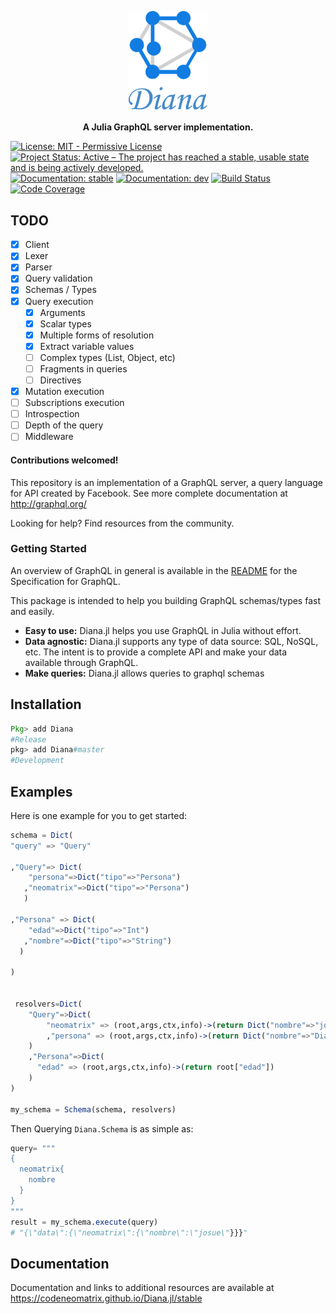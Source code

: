 <p align="center"><img src="diana-banner.png" width="25%" ></p>
<p align="center">
<strong>A Julia GraphQL server implementation.</strong>

[![License: MIT - Permissive License](https://img.shields.io/badge/License-MIT-blue.svg)](https://img.shields.io/badge/License-MIT-blue.svg)
[![Project Status: Active – The project has reached a stable, usable state and is being actively developed.](https://www.repostatus.org/badges/latest/active.svg)](https://www.repostatus.org/#active)
[![Documentation: stable](https://img.shields.io/badge/docs-stable-blue.svg)](https://codeneomatrix.github.io/Diana.jl/stable)
[![Documentation: dev](https://img.shields.io/badge/docs-dev-blue.svg)](https://codeneomatrix.github.io/Diana.jl/dev)
[![Build Status](https://travis-ci.org/codeneomatrix/Diana.jl.svg?branch=master)](https://travis-ci.org/codeneomatrix/Diana.jl)
[![Code Coverage](https://codecov.io/gh/codeneomatrix/Diana.jl/branch/master/graph/badge.svg)](https://codecov.io/gh/codeneomatrix/Diana.jl)
</p>

## TODO
- [x] Client
- [x] Lexer
- [x] Parser
- [x] Query validation
- [x] Schemas / Types
- [x] Query execution
  - [x] Arguments
  - [x] Scalar types
  - [x] Multiple forms of resolution
  - [x] Extract variable values
  - [ ] Complex types (List, Object, etc)
  - [ ] Fragments in queries
  - [ ] Directives
- [x] Mutation execution
- [ ] Subscriptions execution
- [ ] Introspection
- [ ] Depth of the query
- [ ] Middleware

#### Contributions welcomed!

This repository is an implementation of a GraphQL server, a query language for API created by Facebook.
See more complete documentation at http://graphql.org/

Looking for help? Find resources from the community.

### Getting Started
An overview of GraphQL in general is available in the [README](https://github.com/facebook/graphql/blob/master/README.md) for the Specification for GraphQL.

This package is intended to help you building GraphQL schemas/types fast and easily.
+ **Easy to use:** Diana.jl helps you use GraphQL in Julia without effort.
+ **Data agnostic:** Diana.jl supports any type of data source: SQL, NoSQL, etc. The intent is to provide a complete API and make your data available through GraphQL.
+ **Make queries:** Diana.jl allows queries to graphql schemas

## Installation

```julia
Pkg> add Diana
#Release
pkg> add Diana#master
#Development
```

## Examples

Here is one example for you to get started:

```julia
schema = Dict(
"query" => "Query"

,"Query"=> Dict(
    "persona"=>Dict("tipo"=>"Persona")
   ,"neomatrix"=>Dict("tipo"=>"Persona")
   )

,"Persona" => Dict(
    "edad"=>Dict("tipo"=>"Int")
   ,"nombre"=>Dict("tipo"=>"String")
  )

)


 resolvers=Dict(
    "Query"=>Dict(
        "neomatrix" => (root,args,ctx,info)->(return Dict("nombre"=>"josue","edad"=>26))
        ,"persona" => (root,args,ctx,info)->(return Dict("nombre"=>"Diana","edad"=>25))
    )
    ,"Persona"=>Dict(
      "edad" => (root,args,ctx,info)->(return root["edad"])
    )
)

my_schema = Schema(schema, resolvers)
```

Then Querying `Diana.Schema` is as simple as:

```julia
query= """
{
  neomatrix{
  	nombre
  }
}
"""
result = my_schema.execute(query)
# "{\"data\":{\"neomatrix\":{\"nombre\":\"josue\"}}}"
```

## Documentation

Documentation and links to additional resources are available at
https://codeneomatrix.github.io/Diana.jl/stable
